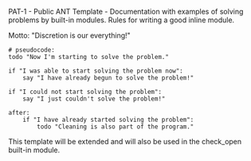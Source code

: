 PAT-1 - Public ANT Template - Documentation with examples of solving
problems by built-in modules. Rules for writing a good inline module.

Motto: "Discretion is our everything!"

    # pseudocode:
    todo "Now I'm starting to solve the problem."
    
    if "I was able to start solving the problem now":
        say "I have already begun to solve the problem!"
    
    if "I could not start solving the problem":
        say "I just couldn't solve the problem!"
    
    after:
        if "I have already started solving the problem":
            todo "Cleaning is also part of the program."

This template will be extended and will also be used in the check_open
built-in module.

